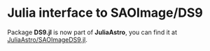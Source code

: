 # Julia interface to SAOImage/DS9

Package **DS9.jl** is now part of **JuliaAstro**, you can find it at [JuliaAstro/SAOImageDS9.jl](https://github.com/JuliaAstro/SAOImageDS9.jl).
